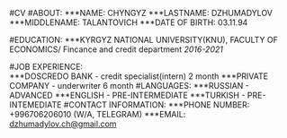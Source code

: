 #CV
#ABOUT:
    ***NAME: CHYNGYZ
    ***LASTNAME: DZHUMADYLOV
    ***MIDDLENAME: TALANTOVICH
    ***DATE OF BIRTH: 03.11.94

#EDUCATION: 
    ***KYRGYZ NATIONAL UNIVERSITY(KNU), FACULTY OF ECONOMICS/ Fincance and credit department _2016-2021_

#JOB EXPERIENCE:   
    ***DOSCREDO BANK - credit specialist(intern) 2 month 
    ***PRIVATE COMPANY - underwriter 6 month
#LANGUAGES:
    ***RUSSIAN - ADVANCED
    ***ENGLISH - PRE-INTERMEDIATE
    ***TURKISH - PRE-INTEMEDIATE
#CONTACT INFORMATION: 
    ***PHONE NUMBER: +996706206010 (W/A, TELEGRAM)
    ***EMAIL: dzhumadylov.ch@gmail.com   
